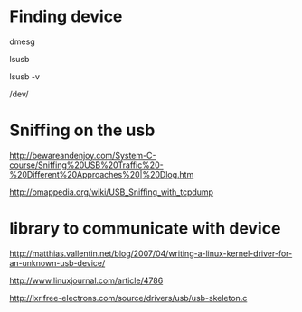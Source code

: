# Finding device

dmesg

lsusb

lsusb -v

/dev/
 

# Sniffing on the usb

http://bewareandenjoy.com/System-C-course/Sniffing%20USB%20Traffic%20-%20Different%20Approaches%20|%20Dlog.htm

http://omappedia.org/wiki/USB_Sniffing_with_tcpdump

# library to communicate with device

http://matthias.vallentin.net/blog/2007/04/writing-a-linux-kernel-driver-for-an-unknown-usb-device/

http://www.linuxjournal.com/article/4786

http://lxr.free-electrons.com/source/drivers/usb/usb-skeleton.c
